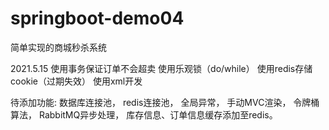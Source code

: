 # springboot-demo04
简单实现的商城秒杀系统


2021.5.15
使用事务保证订单不会超卖
使用乐观锁（do/while）
使用redis存储cookie（过期失效）
使用xml开发

待添加功能:
数据库连接池，
redis连接池，
全局异常，
手动MVC渲染，
令牌桶算法，
RabbitMQ异步处理，
库存信息、订单信息缓存添加至redis。
